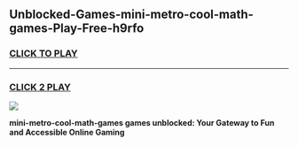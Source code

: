 
## Unblocked-Games-mini-metro-cool-math-games-Play-Free-h9rfo
<h3>
<a href="https://premium76.site?title=mini-metro-cool-math-games&ref=21A">CLICK TO PLAY</a></h3>
<hr>

<h3>
<a href="https://premium76.site?title=mini-metro-cool-math-games&ref=21A">CLICK 2 PLAY</a>
  
</h3>

<a href="https://premium76.site?title=mini-metro-cool-math-games&ref=21A"><img src="https://clearcache.store/games.png"></a>


**mini-metro-cool-math-games games unblocked: Your Gateway to Fun and Accessible Online Gaming**
